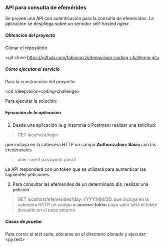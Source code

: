 ### API para consulta de efemérides
Se provee una API con autenticación para la consulta de efemérides.
La aplicación se despliega sobre un servidor self-hosted _nginx_.


##### Obtención del proyecto

Clonar el repositorio

<git clone https://github.com/fabionazzi/deepvision-coding-challenge.git>


##### Cómo ejecutar el servicio

Para la construcción del proyecto:

<cd /deepvision-coding-challenge>
<docker-compose build>

Para ejecutar la solución:

<docker-compose up>


##### Ejecución de la aplicación
1. Desde una aplicación (e.g Insomnia o Postman) realizar una solicitud: 

> GET localhost/login

que incluya en la cabecera HTTP un campo __Authorization: Basic__ con las credenciales 

> user: user1
> password: pass1

La API responderá con un token que se utilizará para auntenticar las siguientes peticiones.

2. Para consultar las efemérides de un determinado día, realizar una petición
> GET localhost/efemerides?day=YYYY:MM:DD.
que incluya en la cabecera HTTP un campo __x-access-token__ cuyo valor
será el token devuelto en el paso anterior.

##### Casos de prueba

Para correr el _test suite_, ubicarse en el directorio clonado y ejecutar:
<py.test>